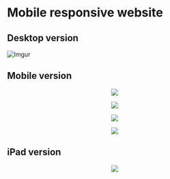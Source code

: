 # Mobile responsive website #


## Desktop version

![Imgur](https://i.imgur.com/RW3aywD.png)

## Mobile version

<!-- * ![Imgur](https://i.imgur.com/W7OGbpA.png?1)

* ![Imgur](https://i.imgur.com/lUT5aKI.png?1)

* ![Imgur](https://i.imgur.com/dajWDcD.png?1) -->

<p align="center">
  <img src="https://media.giphy.com/media/W1eYK8w5XPOlKohm4I/giphy.gif">
</p>
<p align="center">
  <img src="https://media.giphy.com/media/jqftCxMnjK1T7G8Gyr/giphy.gif">
</p>
<p align="center">
  <img src="https://i.imgur.com/W7OGbpA.png?1">
</p>
<p align="center">
    <img src="https://i.imgur.com/lUT5aKI.png?1">
</p>
<!-- <p align="center">
    <img src="https://i.imgur.com/dajWDcD.png?1">
</p> -->

## iPad version 

<p align="center">
  <img src="https://i.imgur.com/cdOprhV.png?1">
</p>
